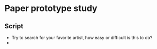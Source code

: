 # Paper prototype study

## Script
* Try to search for your favorite artist, how easy or difficult is this to do?
*
